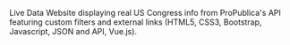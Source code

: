 Live Data Website displaying real US Congress info from ProPublica's API featuring custom filters and external links (HTML5, CSS3, Bootstrap, Javascript, JSON and API, Vue.js).
